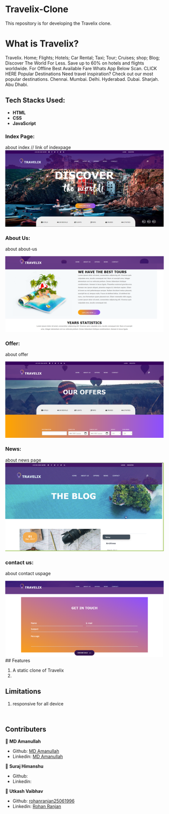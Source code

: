 # Travelix-Clone
This repository is for developing the Travelix clone.





# What is Travelix?

Travelix. Home; Flights; Hotels; Car Rental; Taxi; Tour; Cruises; shop; Blog; Discover The World For Less. Save up to 60% on hotels and flights worldwide. For Offline Best Available Fare Whats App Below Scan. CLICK HERE Popular Destinations Need travel inspiration? Check out our most popular destinations. Chennai. Mumbai. Delhi. Hyderabad. Dubai. Sharjah. Abu Dhabi.


## Tech Stacks Used:
 
- **HTML**
- **CSS**
- **JavaScript**

### **Index Page:**

about index
// link of indexpage
<img src="images/index.PNG">



### **About Us:**

about about-us

<img src="images/Abouts-us.PNG">

### **Offer:**

about offer

<img src="images/offers.PNG">

### **News:**

about news page
<img src="https://github.com/Amanullah21/Travelix-Clone/blob/main/images/news.PNG">

### **contact us:**

about contact uspage

<img src="images/contact.PNG">
## Features

1. A static clone of Travelix
2. <br>

## Limitations

1. responsive for all device

<br>


## Contributers

 👤 **MD Amanullah**

- Github: [MD Amanullah](https://github.com/Amanullah21)
- Linkedin: [MD Amanullah
](https://www.linkedin.com/mwlite/in/md-amanullah-0239691798)


👤 **Suraj Himanshu**

- Github: 
- Linkedin:

👤 **Utkash Vaibhav**

- Github: [rohanranjan25061996](https://github.com/rohanranjan25061996)
- Linkedin: [Rohan Ranjan](www.linkedin.com/in/rohan-ranjan-3a3048130)
